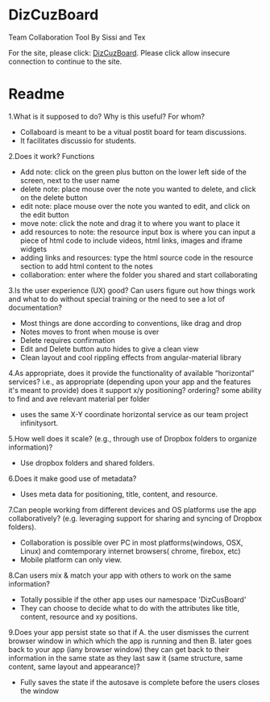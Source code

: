 # DizCuzBoard
Team Collaboration Tool By Sissi and Tex

For the site, please click: <a href="https://webhost.ischool.uw.edu/~sunteng/bcmderFireMirror/app/"> DizCuzBoard</a>.
Please click allow insecure connection to continue to the site.


# Readme

1.What is it supposed to do? Why is this useful? For whom?
- Collaboard is meant to be a vitual postit board for team discussions.
- It facilitates discussio for students.

2.Does it work?
Functions
- Add note: click on the green plus button on the lower left side of the screen, next to the user name
- delete note: place mouse over the note you wanted to delete, and click on the delete button
- edit note: place mouse over the note you wanted to edit, and click on the edit button
- move note:  click the note and drag it to where you want to place it
- add resources to note: the resource input box is where you can input a piece of html code to include videos, html links, images and iframe widgets
- adding links and resources: type the html source code in the resource section to add html content to the notes
- collaboration: enter where the folder you shared and start collaborating



3.Is the user experience (UX) good? Can users figure out how things work and what to do without special training or the need to see a lot of documentation?
- Most things are done according to conventions, like drag and drop
- Notes moves to front when mouse is over
- Delete requires confirmation
- Edit and Delete button auto hides to give a clean view
- Clean layout and cool rippling effects from angular-material library




4.As appropriate, does it provide the functionality of available “horizontal” services? i.e., as appropriate (depending upon your app and the features it's meant to provide) does it support x/y positioning? ordering? some ability to find and ave relevant material per folder
- uses the same X-Y coordinate horizontal service as our team project infinitysort.

5.How well does it scale? (e.g., through use of Dropbox folders to organize information)?
- Use dropbox folders and shared folders.

6.Does it make good use of metadata?
- Uses meta data for positioning, title, content, and resource.

7.Can people working from different devices and OS platforms use the app collaboratively? (e.g. leveraging support for sharing and syncing of Dropbox folders).
- Collaboration is possible over PC in most platforms(windows, OSX, Linux) and comtemporary internet browsers( chrome, firebox, etc)
- Mobile platform can only view.

8.Can users mix & match your app with others to work on the same information?
- Totally possible if the other app uses our namespace 'DizCusBoard'
- They can choose to decide what to do with the attributes like title, content, resource and xy positions.

9.Does your app persist state so that if A. the user dismisses the current  browser window in which which the app is running and then B. later goes back to your app (iany browser window) they can get back to their information in the same state as they last saw it (same structure, same content, same layout and appearance)?
- Fully saves the state if the autosave is complete before the users closes the window 
